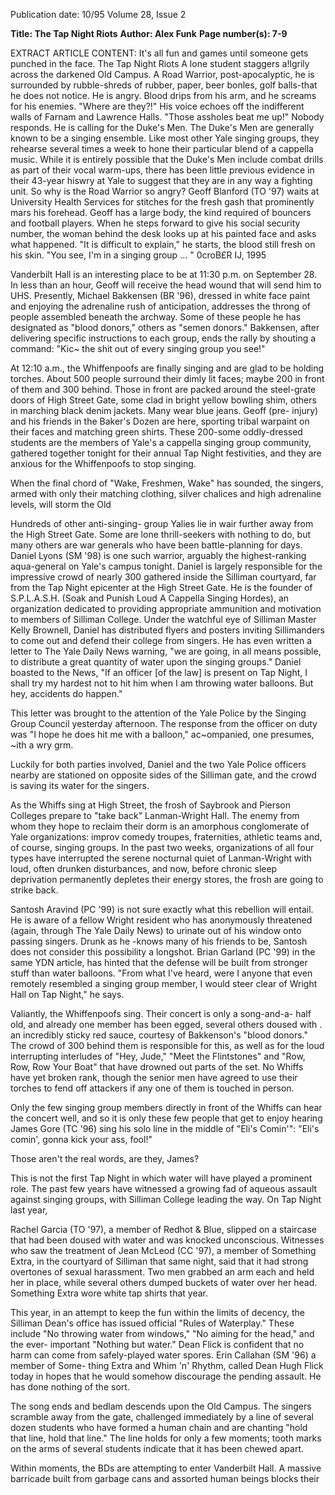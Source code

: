 Publication date: 10/95
Volume 28, Issue 2

**Title: The Tap Night Riots**
**Author: Alex Funk**
**Page number(s): 7-9**

EXTRACT ARTICLE CONTENT:
It's all fun and games until someone gets punched in the face. 
The Tap Night Riots 
A 
lone student staggers a!lgrily across the darkened Old 
Campus. A Road Warrior, post-apocalyptic, he is 
surrounded by rubble-shreds of rubber, paper, beer 
bonles, golf balls-that he does not notice. He is angry. 
Blood drips from his arm, and he screams for his enemies. 
"Where are they?!" His voice echoes off the indifferent walls of 
Farnam and Lawrence Halls. "Those assholes beat me up!" 
Nobody responds. 
He is calling for the Duke's Men. 
The Duke's Men are generally known to be a singing 
ensemble. Like most other Yale singing groups, they rehearse 
several times a week to hone their particular blend of a cappella 
music. While it is entirely possible that the Duke's Men include 
combat drills as part of their vocal warm-ups, there has been little 
previous evidence in their 43-year hiswry at Yale to suggest that 
they are in any way a fighting unit. 
So why is the Road Warrior so angry? 
Geoff Blanford (TO '97) waits at University Health Services 
for stitches for the fresh gash that prominently mars his forehead. 
Geoff has a large body, the kind required of bouncers and football 
players. When he steps forward to give his social security number, 
the woman behind the desk looks up at his painted face and asks 
what happened. 
"It is difficult to explain," he starts, the blood still fresh on his 
skin. "You see, I'm in a singing group ... " 
0croB£R IJ, 1995 


Vanderbilt Hall is an interesting place to be at 11:30 p.m. on 
September 28. In less than an hour, Geoff will receive the head 
wound that will send him to UHS. Presently, Michael Bakkensen 
(BR '96), dressed in white face paint and enjoying the adrenaline 
rush of anticipation, addresses the throng of people assembled 
beneath the archway. Some of these people he has designated as 
"blood donors," others as "semen donors." Bakkensen, after 
delivering specific instructions to each group, ends the rally by 
shouting a command: 
"Kic~ the shit out of every singing group you see!" 


At 12:10 a.m., the Whiffenpoofs are finally singing and are 
glad to be holding torches. About 500 people surround their 
dimly lit faces; maybe 200 in front of them and 300 behind. 
Those in front are packed around the steel-grate doors of High 
Street Gate, some clad in bright yellow bowling shim, others in 
marching black denim jackets. Many wear blue jeans. Geoff (pre-
injury) and his friends in the Baker's Dozen are here, sporting 
tribal warpaint on their faces and matching green shirts. These 
200-some oddly-dressed students are the members of Yale's a 
cappella singing group community, gathered together tonight for 
their annual Tap Night festivities, and they are anxious for the 
Whiffenpoofs to stop singing. 


When the final chord of "Wake, Freshmen, Wake" has 
sounded, the singers, armed with only their matching clothing, 
silver chalices and high adrenaline levels, will storm the Old 


Hundreds of other anti-singing-
group Yalies lie in wair further 
away from the High Street Gate. 
Some are lone thrill-seekers with nothing 
to do, but many others are war generals 
who have been battle-planning for days. 
Daniel Lyons (SM '98) is one such 
warrior, arguably the highest-ranking 
aqua-general on Yale's campus tonight. 
Daniel is largely responsible for the 
impressive crowd of nearly 300 gathered 
inside the Silliman courtyard, far from the 
Tap Night epicenter at the High Street 
Gate. He is the founder of S.P.L.A.S.H. 
(Soak and Punish Loud A Cappella Singing 
Hordes), an organization dedicated to 
providing appropriate ammunition and 
motivation to members of Silliman 
College. Under the watchful eye of 
Silliman Master Kelly Brownell, Daniel 
has distributed flyers and posters inviting 
Sillimanders to come out and defend their 
college from singers. He has even written 
a letter to The Yale Daily News 
warning, "we are going, in all means 
possible, to distribute a great quantity of 
water upon the singing groups." Daniel 
boasted to the News, "If an officer [of the 
law] is present on Tap Night, I shall try 
my hardest not to hit him when I am 
throwing water balloons. But hey, 
accidents do happen." 


This letter was brought to the 
attention of the Yale Police by the Singing 
Group Council yesterday afternoon. The 
response from the officer on duty was "I 
hope he does hit me with a balloon," 
ac~ompanied, one presumes, ~ith a wry 
grm. 


Luckily for both parties involved, 
Daniel and the two Yale Police officers 
nearby are stationed on opposite sides of 
the Silliman gate, and the crowd is saving 
its water for the singers. 


As the Whiffs sing at High Street, the 
frosh of Saybrook and Pierson Colleges 
prepare to "take back" Lanman-Wright 
Hall. The enemy from whom they hope to 
reclaim their dorm is an amorphous 
conglomerate of Yale organizations: 
improv comedy troupes, fraternities, 
athletic teams and, of course, singing 
groups. In the past two weeks, 
organizations of all four types have 
interrupted the serene nocturnal quiet of 
Lanman-Wright with loud, often drunken 
disturbances, and now, before chronic 
sleep deprivation permanently depletes 
their energy stores, the frosh are going to 
strike back. 


Santosh Aravind (PC '99) is not sure 
exactly what this rebellion will entail. He 
is aware of a fellow Wright resident who 
has anonymously threatened (again, 
through The Yale Daily News) to urinate 
out of his window onto passing singers. 
Drunk as he -knows many of his friends to 
be, Santosh does not consider this 
possibility a longshot. Brian Garland (PC 
'99) in the same YDN article, has hinted 
that the defense will be built from 
stronger stuff than water balloons. "From 
what I've heard, were I anyone that even 
remotely resembled a singing group 
member, I would steer clear of Wright 
Hall on Tap Night," he says. 


Valiantly, the Whiffenpoofs sing. 
Their concert is only a song-and-a-
half old, and already one member 
has been egged, several others doused with 
. an incredibly sticky red sauce, courtesy of 
Bakkenson's "blood donors." The crowd 
of 300 behind them is responsible for this, 
as well as for the loud interrupting 
interludes of "Hey, Jude," "Meet the 
Flintstones" and "Row, Row, Row Your 
Boat" that have drowned out parts of the 
set. No Whiffs have yet broken rank, 
though the senior men have agreed to use 
their torches to fend off attackers if any 
one of them is touched in person. 


Only the few singing group members 
directly in front of the Whiffs can hear 
the concert well, and so it is only these 
few people that get to enjoy hearing James 
Gore (TC '96) sing his solo line in the 
middle of "Eli's Comin'": "Eli's comin', 
gonna kick your ass, fool!" 


Those aren't the real words, are they, 
James? 


This is not the first Tap Night in 
which water will have played a prominent 
role. The past few years have witnessed a 
growing fad of aqueous assault against 
singing groups, with Silliman College 
leading the way. On Tap Night last year,


Rachel Garcia (TO '97), a member of 
Redhot & Blue, slipped on a staircase that 
had been doused with water and was 
knocked unconscious. Witnesses who saw 
the treatment of Jean McLeod (CC '97), a 
member of Something Extra, in the 
courtyard of Silliman that same night, said 
that it had strong overtones of sexual 
harassment. Two men grabbed an arm 
each and held her in place, while several 
others dumped buckets of water over her 
head. Something Extra wore white tap 
shirts that year. 


This year, in an attempt to keep the 
fun within the limits of decency, the 
Silliman Dean's office has issued official 
"Rules of Waterplay." These include "No 
throwing water from windows," "No 
aiming for the head," and the ever-
important "Nothing but water." Dean 
Flick is confident that no harm can come 
from safely-played water spores. Erin 
Callahan (SM '96) a member of Some-
thing Extra and Whim 'n' Rhythm, called 
Dean Hugh Flick today in hopes that he 
would somehow discourage the pending 
assault. He has done nothing of the sort. 


The song ends and bedlam descends 
upon the Old Campus. The singers 
scramble away from the gate, 
challenged immediately by a line of 
several dozen students who have formed a 
human chain and are chanting "hold that 
line, hold that line." The line holds for 
only a few moments; tooth marks on the 
arms of several students indicate that it 
has been chewed apart. 


Within moments, the BDs are 
attempting to enter Vanderbilt Hall. A 
massive barricade built from garbage cans 
and assorted human beings blocks their